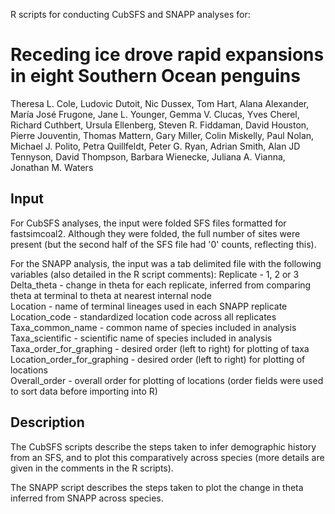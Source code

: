 R scripts for conducting CubSFS and SNAPP analyses for:

# Receding ice drove rapid expansions in eight Southern Ocean penguins
Theresa L. Cole, Ludovic Dutoit, Nic Dussex, Tom Hart, Alana Alexander, María José Frugone, Jane L. Younger,  Gemma V. Clucas, Yves Cherel, Richard Cuthbert, Ursula Ellenberg, Steven R. Fiddaman, David Houston, Pierre Jouventin, Thomas Mattern, Gary Miller, Colin Miskelly, Paul Nolan, Michael J. Polito, Petra Quillfeldt, Peter G. Ryan, Adrian Smith, Alan JD Tennyson, David Thompson, Barbara Wienecke, Juliana A. Vianna, Jonathan M. Waters

## Input
For CubSFS analyses, the input were folded SFS files formatted for fastsimcoal2. Although they were folded, the full number of sites were present (but the second half of the SFS file had '0' counts, reflecting this).

For the SNAPP analysis, the input was a tab delimited file with the following variables (also detailed in the R script comments):
Replicate - 1, 2 or 3  
Delta_theta - change in theta for each replicate, inferred from comparing theta at terminal to theta at nearest internal node  
Location - name of terminal lineages used in each SNAPP replicate  
Location_code - standardized location code across all replicates   
Taxa_common_name - common name of species included in analysis   
Taxa_scientific - scientific name of species included in analysis  
Taxa_order_for_graphing - desired order (left to right) for plotting of taxa  
Location_order_for_graphing  - desired order (left to right) for plotting of locations  
Overall_order - overall order for plotting of locations (order fields were used to sort data before importing into R)  

## Description
The CubSFS scripts describe the steps taken to infer demographic history from an SFS, and to plot this comparatively across species (more details are given in the comments in the R scripts).

The SNAPP script describes the steps taken to plot the change in theta inferred from SNAPP across species.
